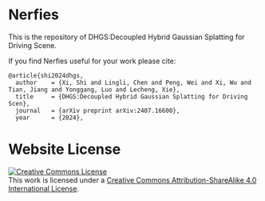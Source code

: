 # Nerfies

This is the repository of DHGS:Decoupled Hybrid Gaussian Splatting for Driving Scene.

If you find Nerfies useful for your work please cite:
```
@article{shi2024dhgs,
  author    = {Xi, Shi and Lingli, Chen and Peng, Wei and Xi, Wu and Tian, Jiang and Yonggang, Luo and Lecheng, Xie},
  title     = {DHGS:Decoupled Hybrid Gaussian Splatting for Driving Scen},
  journal   = {arXiv preprint arXiv:2407.16600},
  year      = {2024},
```

# Website License
<a rel="license" href="http://creativecommons.org/licenses/by-sa/4.0/"><img alt="Creative Commons License" style="border-width:0" src="https://i.creativecommons.org/l/by-sa/4.0/88x31.png" /></a><br />This work is licensed under a <a rel="license" href="http://creativecommons.org/licenses/by-sa/4.0/">Creative Commons Attribution-ShareAlike 4.0 International License</a>.

